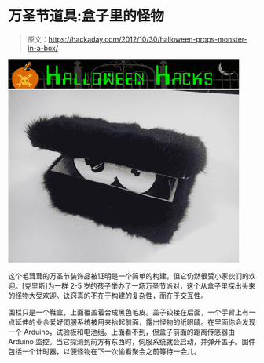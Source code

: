 # 万圣节道具:盒子里的怪物

> 原文：<https://hackaday.com/2012/10/30/halloween-props-monster-in-a-box/>

![](img/812c6cf24c0ed9bd432622a2b1fae627.png "halloween") ![](img/bc4f1a93345274ee9d2dc5d27d438ba2.png "monster-in-a-box")

这个毛茸茸的万圣节装饰品被证明是一个简单的构建，但它仍然很受小家伙们的欢迎。[克里斯]为一群 2-5 岁的孩子举办了一场万圣节派对，这个从盒子里探出头来的怪物大受欢迎。诀窍真的不在于构建的复杂性，而在于交互性。

围栏只是一个鞋盒，上面覆盖着合成黑色毛皮。盖子铰接在后面，一个手臂上有一点延伸的业余爱好伺服系统被用来抬起前面，露出怪物的纸眼睛。在里面你会发现一个 Arduino，试验板和电池组。上面看不到，但盒子前面的距离传感器由 Arduino 监控。当它探测到前方有东西时，伺服系统就会启动，并弹开盖子。固件包括一个计时器，以便怪物在下一次偷看聚会之前等待一会儿。